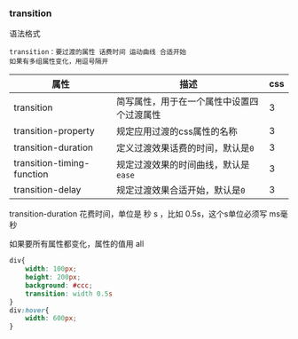### transition

语法格式

```
transition：要过渡的属性 话费时间 运动曲线 合适开始
如果有多组属性变化，用逗号隔开
```



| **属性**                   | **描述**                                   | **css** |
| -------------------------- | ------------------------------------------ | ------- |
| transition                 | 简写属性，用于在一个属性中设置四个过渡属性 | 3       |
| transition-property        | 规定应用过渡的css属性的名称                | 3       |
| transition-duration        | 定义过渡效果话费的时间，默认是`0`          | 3       |
| transition-timing-function | 规定过渡效果的时间曲线，默认是`ease`       | 3       |
| transition-delay           | 规定过渡效果合适开始，默认是`0`            | 3       |

transition-duration 花费时间，单位是 秒 s ，比如 0.5s，这个s单位必须写  ms毫秒

如果要所有属性都变化，属性的值用 all


```css
div{
    width: 100px;
    height: 200px;
    background: #ccc;
    transition: width 0.5s
}
div:hover{
    width: 600px;
}
```

